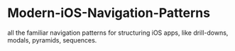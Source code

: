 # Modern-iOS-Navigation-Patterns
all the familiar navigation patterns for structuring iOS apps, like drill-downs, modals, pyramids, sequences.
